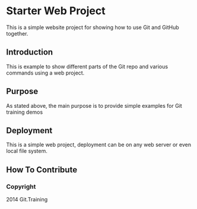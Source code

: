 # Starter Web Project
This is a simple website project for showing how to use Git and GitHub together.
## Introduction

This is example to show different parts of the Git repo and various commands using a web project.

## Purpose

As stated above, the main purpose is to provide simple examples for Git training demos

## Deployment

This is a simple web project, deployment can be on any web server or even local file system.

## How To Contribute

### Copyright
2014 Git.Training